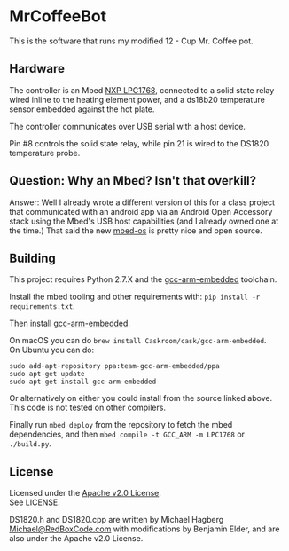 # MrCoffeeBot

This is the software that runs my modified 12 - Cup Mr. Coffee pot.

## Hardware

The controller is an Mbed [NXP LPC1768](https://developer.mbed.org/platforms/mbed-LPC1768/),
 connected to a solid state relay wired inline to the heating element power,
 and a ds18b20 temperature sensor embedded against the hot plate. 

The controller communicates over USB serial with a host device.

Pin #8 controls the solid state relay, while pin 21 is wired to the DS1820 temperature probe.

## Question: Why an Mbed? Isn't that overkill?
Answer: Well I already wrote a different version of this for a class
 project that communicated with an android app via an Android Open Accessory
 stack using the Mbed's USB host capabilities (and I already owned one at the
 time.) That said the new [mbed-os](https://www.mbed.com/en/platform/mbed-os/)
 is pretty nice and open source.


## Building
This project requires Python 2.7.X and the [gcc-arm-embedded](https://launchpad.net/gcc-arm-embedded) toolchain.

Install the mbed tooling and other requirements with: 
 `pip install -r requirements.txt`.  

Then install [gcc-arm-embedded](https://launchpad.net/gcc-arm-embedded).  

On macOS you can do `brew install Caskroom/cask/gcc-arm-embedded`.  
On Ubuntu you can do:  
```
sudo add-apt-repository ppa:team-gcc-arm-embedded/ppa
sudo apt-get update
sudo apt-get install gcc-arm-embedded
```

Or alternatively on either you could install from the source linked above.  
This code is not tested on other compilers.



Finally run `mbed deploy` from the repository to fetch the mbed dependencies,
 and then `mbed compile -t GCC_ARM -m LPC1768` or `./build.py`.


## License

Licensed under the [Apache v2.0 License](https://www.apache.org/licenses/LICENSE-2.0).  
See LICENSE.

DS1820.h and DS1820.cpp are written by Michael Hagberg Michael@RedBoxCode.com with 
 modifications by Benjamin Elder, and are also under the Apache v2.0 License. 
